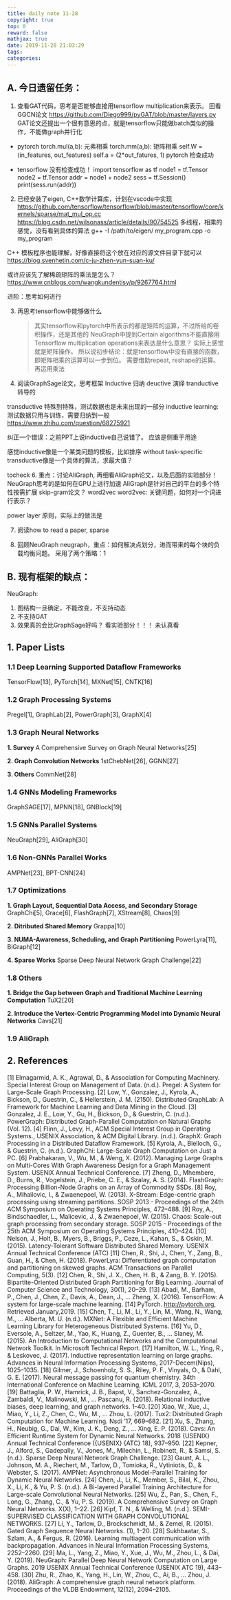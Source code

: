 ```yaml
---
title: daily note 11-28
copyright: true
top: 0
reward: false
mathjax: true
date: 2019-11-28 21:03:29
tags:
categories:
---
```


## A. 今日遗留任务：

1. 查看GAT代码，思考是否能够直接用tensorflow multiplication来表示。 回看GGCN论文
https://github.com/Diego999/pyGAT/blob/master/layers.py
GAT论文还提出一个很有意思的点，就是tensorflow只能做batch类似的操作，不能做graph并行化

- pytorch
torch.mul(a,b): 元素相乘    torch.mm(a,b): 矩阵相乘
self.W = (in_features, out_features)
self.a = (2*out_fatures, 1)
pytorch 检查成功

- tensorflow
没有检查成功！
import tensorflow as tf
node1 = tf.Tensor
node2 = tf.Tensor
addr = node1 + node2
sess = tf.Session()
print(sess.run(addr))

2. 已经安装了eigen, C++数学计算库，计划在vscode中实现
https://github.com/tensorflow/tensorflow/blob/master/tensorflow/core/kernels/sparse/mat_mul_op.cc
https://blog.csdn.net/wilsonass/article/details/90754525
多线程，相乘的感觉，没有看到具体的算法
g++ -I /path/to/eigen/ my_program.cpp -o my_program

C++ 模板程序也能理解，好像直接将这个放在对应的源文件目录下就可以
https://blog.svenhetin.com/c-ju-zhen-yun-suan-ku/

或许应该先了解稀疏矩阵的乘法是怎么？
https://www.cnblogs.com/wangkundentisy/p/9267764.html

进阶：思考如何进行

3. 再思考tensorflow中能够做什么
    > 其实tensorflow和pytorch中所表示的都是矩阵的运算，不过所给的卷积操作，还是其他的
    > NeuGraph中提到Certain algorithms不能直接用Tensorflow multiplication operations来表达是什么意思？
实际上感觉就是矩阵操作。
所以说初步结论：就是tensorflow中没有直接的函数，即矩阵相乘的运算可以一步到位。
需要借助repeat, reshape的运算。
再运用乘法

4. 阅读GraphSage论文，思考框架
Inductive 归纳   deuctive 演绎    tranductive 转导的

transductive 特殊到特殊，测试数据也是未来出现的一部分
inductive learning: 测试数据只用与训练，需要归纳到一般
https://www.zhihu.com/question/68275921

纠正一个错误：之前PPT上说inductive自己说错了。
应该是侧重于用途

感觉inductive像是一个某类问题的模板，比如排序 without task-specific
transductive像是一个具体的算法，求最大值？ 

tocheck
6. 重点：讨论AliGraph, 再细看AliGraph论文，以及后面的实验部分！
NeuGraph思考的是如何在GPU上进行加速
AliGraph是针对自己的平台的多个特性按需扩展
skip-gram论文？ word2vec
word2vec: 关键问题，如何对一个词进行表示？

power layer 原则，实际上的做法是

7. 阅读how to read a paper, sparse

8. 回顾NeuGraph
neugraph，重点：如何解决点划分，进而带来的每个块的负载均衡问题。
采用了两个策略：1

## B. 现有框架的缺点：

NeuGraph:
1. 图结构一旦确定，不能改变，不支持动态
2. 不支持GAT
3. 效果真的会比GraphSage好吗？ 看实验部分！！！ 未认真看


## 1. Paper Lists

### 1.1 Deep Learning Supported Dataflow Frameworks
TensorFlow[13], PyTorch[14], MXNet[15], CNTK[16]

### 1.2 Graph Processing Systems
Pregel[1], GraphLab[2], PowerGraph[3], GraphX[4]

### 1.3 Graph Neural Networks
**1. Survey**
A Comprehensive Survey on Graph Neural Networks[25]

**2. Graph Convolution Networks**
1stChebNet[26],  GGNN[27]

**3. Others**
CommNet[28]

### 1.4 GNNs Modeling Frameworks 
GraphSAGE[17], MPNN[18], GNBlock[19]

### 1.5 GNNs Parallel Systems
NeuGraph[29],  AliGraph[30]

### 1.6 Non-GNNs Parallel Works
AMPNet[23],  BPT-CNN[24]

### 1.7 Optimizations

**1. Graph Layout, Sequential Data Access, and Secondary Storage**
GraphChi[5], Grace[6], FlashGraph[7], XStream[8], Chaos[9]

**2. Ditributed Shared Memory**
Grappa[10]

**3. NUMA-Awareness, Scheduling, and Graph Partitioning**
PowerLyra[11], BiGraph[12]

**4. Sparse Works**
Sparse Deep Neural Network Graph Challenge[22]

### 1.8 Others

**1. Bridge the Gap between Graph and Traditional Machine Learning Computation**
TuX2[20]

**2. Introduce the Vertex-Centric Programming Model into Dynamic Neural Networks**
Cavs[21]

### 1.9 AliGraph


## 2. References

[1]  Elmagarmid, A. K., Agrawal, D., & Association for Computing Machinery. Special Interest Group on Management of Data. (n.d.). Pregel: A System for Large-Scale Graph Processing.
[2]  Low, Y., Gonzalez, J., Kyrola, A., Bickson, D., Guestrin, C., & Hellerstein, J. M. (2150). Distributed GraphLab: A Framework for Machine Learning and Data Mining in the Cloud.
[3]  Gonzalez, J. E., Low, Y., Gu, H., Bickson, D., & Guestrin, C. (n.d.). PowerGraph: Distributed Graph-Parallel Computation on Natural Graphs (Vol. 12).
[4]  Flinn, J., Levy, H., ACM Special Interest Group in Operating Systems., USENIX Association, & ACM Digital Library. (n.d.). GraphX: Graph Processing in a Distributed Dataflow Framework.
[5]  Kyrola, A., Blelloch, G., & Guestrin, C. (n.d.). GraphChi: Large-Scale Graph Computation on Just a PC.
[6]  Prabhakaran, V., Wu, M., & Weng, X. (2012). Managing Large Graphs on Multi-Cores With Graph Awareness Design for a Graph Management System. USENIX Annual Technical Conference.
[7]  Zheng, D., Mhembere, D., Burns, R., Vogelstein, J., Priebe, C. E., & Szalay, A. S. (2014). FlashGraph: Processing Billion-Node Graphs on an Array of Commodity SSDs. 
[8]  Roy, A., Mihailovic, I., & Zwaenepoel, W. (2013). X-Stream: Edge-centric graph processing using streaming partitions. SOSP 2013 - Proceedings of the 24th ACM Symposium on Operating Systems Principles, 472–488.
[9]  Roy, A., Bindschaedler, L., Malicevic, J., & Zwaenepoel, W. (2015). Chaos: Scale-out graph processing from secondary storage. SOSP 2015 - Proceedings of the 25th ACM Symposium on Operating Systems Principles, 410–424.
[10]  Nelson, J., Holt, B., Myers, B., Briggs, P., Ceze, L., Kahan, S., & Oskin, M. (2015). Latency-Tolerant Software Distributed Shared Memory. USENIX Annual Technical Conference (ATC)
[11]  Chen, R., Shi, J., Chen, Y., Zang, B., Guan, H., & Chen, H. (2018). PowerLyra: Differentiated graph computation and partitioning on skewed graphs. ACM Transactions on Parallel Computing, 5(3).
[12]  Chen, R., Shi, J. X., Chen, H. B., & Zang, B. Y. (2015). Bipartite-Oriented Distributed Graph Partitioning for Big Learning. Journal of Computer Science and Technology, 30(1), 20–29. 
[13]  Abadi, M., Barham, P., Chen, J., Chen, Z., Davis, A., Dean, J., … Zheng, X. (2016). TensorFlow: A system for large-scale machine learning. 
[14]  PyTorch. http://pytorch.org, Retrieved January,2019.
[15]  Chen, T., Li, M., Li, Y., Lin, M., Wang, N., Wang, M., … Alberta, M. U. (n.d.). MXNet: A Flexible and Efficient Machine Learning Library for Heterogeneous Distributed Systems.
[16]  Yu, D., Eversole, A., Seltzer, M., Yao, K., Huang, Z., Guenter, B., … Slaney, M. (2015). An Introduction to Computational Networks and the Computational Network Toolkit. In Microsoft Technical Report.
[17]  Hamilton, W. L., Ying, R., & Leskovec, J. (2017). Inductive representation learning on large graphs. Advances in Neural Information Processing Systems, 2017-Decem(Nips), 1025–1035.
[18]  Gilmer, J., Schoenholz, S. S., Riley, P. F., Vinyals, O., & Dahl, G. E. (2017). Neural message passing for quantum chemistry. 34th International Conference on Machine Learning, ICML 2017, 3, 2053–2070.
[19]  Battaglia, P. W., Hamrick, J. B., Bapst, V., Sanchez-Gonzalez, A., Zambaldi, V., Malinowski, M., … Pascanu, R. (2018). Relational inductive biases, deep learning, and graph networks. 1–40.
[20]  Xiao, W., Xue, J., Miao, Y., Li, Z., Chen, C., Wu, M., … Zhou, L. (2017). Tux2: Distributed Graph Computation for Machine Learning. Nsdi ’17, 669–682. 
[21]  Xu, S., Zhang, H., Neubig, G., Dai, W., Kim, J. K., Deng, Z., … Xing, E. P. (2018). Cavs: An Efficient Runtime System for Dynamic Neural Networks. 2018 {USENIX} Annual Technical Conference ({USENIX} {ATC} 18), 937–950. 
[22]  Kepner, J., Alford, S., Gadepally, V., Jones, M., Milechin, L., Robinett, R., & Samsi, S. (n.d.). Sparse Deep Neural Network Graph Challenge. 
[23]  Gaunt, A. L., Johnson, M. A., Riechert, M., Tarlow, D., Tomioka, R., Vytiniotis, D., & Webster, S. (2017). AMPNet: Asynchronous Model-Parallel Training for Dynamic Neural Networks.
[24]  Chen, J., Li, K., Member, S., Bilal, K., Zhou, X., Li, K., & Yu, P. S. (n.d.). A Bi-layered Parallel Training Architecture for Large-scale Convolutional Neural Networks.
[25]  Wu, Z., Pan, S., Chen, F., Long, G., Zhang, C., & Yu, P. S. (2019). A Comprehensive Survey on Graph Neural Networks. X(X), 1–22. 
[26]  Kipf, T. N., & Welling, M. (n.d.). SEMI-SUPERVISED CLASSIFICATION WITH GRAPH CONVOLUTIONAL NETWORKS.
[27]  Li, Y., Tarlow, D., Brockschmidt, M., & Zemel, R. (2015). Gated Graph Sequence Neural Networks. (1), 1–20.
[28]  Sukhbaatar, S., Szlam, A., & Fergus, R. (2016). Learning multiagent communication with backpropagation. Advances in Neural Information Processing Systems, 2252–2260.
[29]  Ma, L., Yang, Z., Miao, Y., Xue, J., Wu, M., Zhou, L., & Dai, Y. (2019). NeuGraph: Parallel Deep Neural Network Computation on Large Graphs. 2019 USENIX Annual Technical Conference (USENIX ATC 19), 443–458.
[30]  Zhu, R., Zhao, K., Yang, H., Lin, W., Zhou, C., Ai, B., … Zhou, J. (2018). AliGraph: A comprehensive graph neural network platform. Proceedings of the VLDB Endowment, 12(12), 2094–2105.